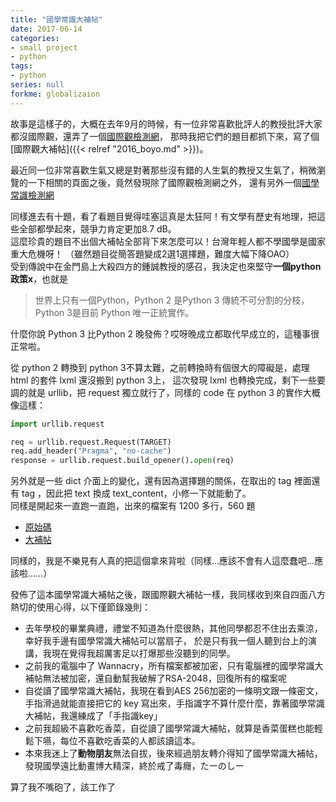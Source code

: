 ```yaml
---
title: "國學常識大補帖"
date: 2017-06-14
categories:
- small project
- python
tags:
- python
series: null
forkme: globalizaion
---
```


故事是這樣子的，大概在去年9月的時候，有一位非常喜歡批評人的教授批評大家都沒國際觀，還弄了一個[國際觀檢測網](http://doc.boyo.org.tw/gp)，
那時我把它們的題目都抓下來，寫了個[國際觀大補帖]({{< relref "2016_boyo.md" >}})。  

最近同一位非常喜歡生氣又總是對著那些沒有錯的人生氣的教授又生氣了，稍微瀏覽的一下相關的頁面之後，竟然發現除了國際觀檢測網之外，
還有另外一個[國學常識檢測網](http://doc.boyo.org.tw/sinology)  
<!--more-->

同樣進去有十題，看了看題目覺得哇塞這真是太狂阿！有文學有歷史有地理，把這些全部都學起來，競爭力肯定更加8.7 dB。  
這麼珍貴的題目不出個大補帖全部背下來怎麼可以！台灣年輕人都不學國學是國家重大危機呀！
（雖然題目從簡答題變成2選1選擇題，難度大幅下降OAO）  
受到傳說中在金門島上大殺四方的鍾誠教授的感召，我決定也來堅守**一個python政策x**，也就是

> 世界上只有一個Python，Python 2 是Python 3 傳統不可分割的分枝，Python 3是目前 Python 唯一正統實作。

什麼你說 Python 3 比Python 2 晚發佈？哎呀晚成立都取代早成立的，這種事很正常啦。  

從 python 2 轉換到 python 3不算太難，之前轉換時有個很大的障礙是，處理 html 的套件 lxml 還沒搬到 python 3上，
這次發現 lxml 也轉換完成，剩下一些要調的就是 urllib，把 request 獨立就行了，同樣的 code 在 python 3 的實作大概像這樣：  
```python
import urllib.request

req = urllib.request.Request(TARGET)
req.add_header("Pragma", "no-cache")
response = urllib.request.build_opener().open(req)
```
另外就是一些 dict 介面上的變化，還有因為選擇題的關係，在取出的 tag 裡面還有 tag ，因此把 text 換成 text\_content，小修一下就能動了。  
同樣是開起來一直跑一直跑，出來的檔案有 1200 多行，560 題  

* [原始碼](https://github.com/yodalee/globalizaion)  
* [大補帖](https://github.com/yodalee/globalizaion/blob/master/sinology)  

同樣的，我是不樂見有人真的把這個拿來背啦（同樣…應該不會有人這麼蠢吧…應該啦……）  

發佈了這本國學常識大補帖之後，跟國際觀大補帖一樣，我同樣收到來自四面八方熱切的使用心得，以下僅節錄幾則：  
* 去年學校的畢業典禮，禮堂不知道為什麼很熱，其他同學都忍不住出去乘涼，幸好我手邊有國學常識大補帖可以當扇子，
於是只有我一個人聽到台上的演講，我現在覺得我超厲害足以打爆那些沒聽到的同學。  
* 之前我的電腦中了 Wannacry，所有檔案都被加密，只有電腦裡的國學常識大補帖無法被加密，還自動幫我破解了RSA-2048，回復所有的檔案呢  
* 自從讀了國學常識大補帖，我現在看到AES 256加密的一條明文跟一條密文，
手指滑過就能直接把它的 key 寫出來，手指識字不算什麼什麼，靠著國學常識大補帖，我還練成了「手指識key」  
* 之前我超級不喜歡吃香菜，自從讀了國學常識大補帖，就算是香菜蛋糕也能輕鬆下嚥，每位不喜歡吃香菜的人都該讀這本。  
* 本來我迷上了**動物朋友**無法自拔，後來經過朋友轉介得知了國學常識大補帖，發現國學遠比動畫博大精深，終於戒了毒癮，たーのしー  

算了我不嘴砲了，該工作了  

